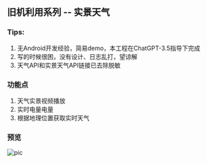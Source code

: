 ## 旧机利用系列 -- 实景天气
### Tips: 
1. 无Android开发经验，简易demo，本工程在ChatGPT-3.5指导下完成 
2. 写的时候很困，没有设计、日志乱打，望谅解
3. 天气API和实景天气API链接已去除脱敏
### 功能点
1. 天气实景视频播放
2. 实时电量电量
3. 根据地理位置获取实时天气
### 预览
![pic](https://i.ibb.co/2WvHJtX/Screenshot-20230416-141608.jpg)